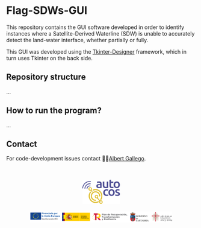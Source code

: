 # Flag-SDWs-GUI

This repository contains the GUI software developed in order to identify instances where a Satellite-Derived Waterline (SDW) is unable to accurately detect the land-water interface, whether partially or fully.

This GUI was developed using the [Tkinter-Designer](https://github.com/ParthJadhav/Tkinter-Designer) framework, which in turn uses Tkinter on the back side. 

## Repository structure
...

## How to run the program?
...


## Contact
For code-development issues contact 👨‍💻[Albert Gallego](gallegoa@unican.es).


</br>
</br>
<div align="center">
  <a href="https://github.com/AlbertGallegoJimenez/SDS-uncertainty-analysis">
    <img src="images/Color_LogoAutoCos.png" alt="AutoCos logo" width="20%">
    </br>
    </br>
    <img src="images/01_Tira_resumen.png" alt="financing entities logos" width="75%">
  </a>
</div>
